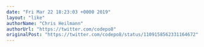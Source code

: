 ```yaml
---
date: "Fri Mar 22 18:23:03 +0000 2019"
layout: "like"
authorName: "Chris Heilmann"
authorUrl: "https://twitter.com/codepo8"
originalPost: "https://twitter.com/codepo8/status/1109158562331164672"
---
```

